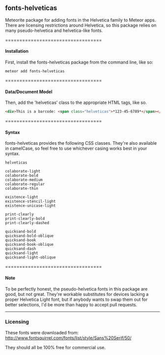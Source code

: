 ## fonts-helveticas  

Meteorite package for adding fonts in the Helvetica family to Meteor apps.   There are licensing restrictions around Helvetica, so this package relies on many pseudo-helvetica and helvetica-like fonts.  

==================================
#### Installation

First, install the fonts-helveticas package from the command line, like so:

````
meteor add fonts-helveticas
````

==================================
#### Data/Document Model

Then, add the 'helveticas' class to the appropriate HTML tags, like so. 

````html
<div>This is a barcode: <span class="helveticas">*123-45-6789*</span></div>
````


==================================
#### Syntax

fonts-helveticas provides the following CSS classes.  They're also available in camelCase, so feel free to use whichever casing works best in your syntax.

````
helveticas

colaborate-light
colaborate-bold
colaborate-medium
colaborate-regular
colaborate-thin

existence-light
existence-stencil-light
existence-unicase-light

print-clearly
print-clearly-bold
print-clearly-dashed

quicksand-bold
quicksand-bold-oblique
quicksand-book
quicksand-book-oblique
quicksand-dash
quicksand-light
quicksand-light-oblique

````


==================================
#### Note

To be perfectly honest, the pseudo-helvetica fonts in this package are good, but not great.  They're workable substitutes for devices lacking a proper Helvetica Light font, but if anybody wants to swap them out for better selections, I'd be more than happy to accept pull requests.

------------------------
### Licensing

These fonts were downloaded from:  
http://www.fontsquirrel.com/fonts/list/style/Sans%20Serif/50/

They should all be 100% free for commercial use.
